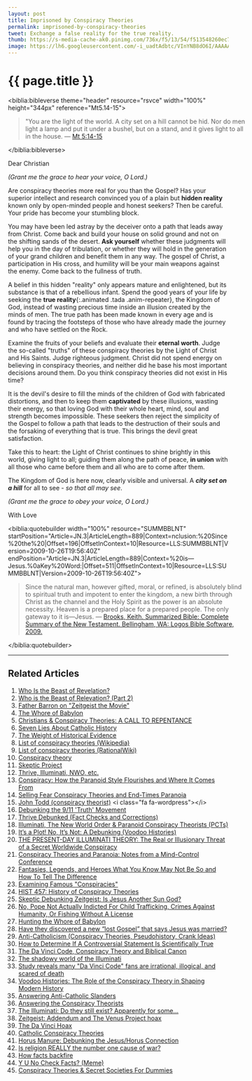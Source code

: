 ```yaml
---
layout: post
title: Imprisoned by Conspiracy Theories
permalink: imprisoned-by-conspiracy-theories
tweet: Exchange a false reality for the true reality.
thumb: https://s-media-cache-ak0.pinimg.com/736x/f5/13/54/f513548260ec73c58e4ace4e8bdc2b59.jpg
image: https://lh6.googleusercontent.com/-i_uadtAdbtc/VInYNB8dO6I/AAAAAAAAN4c/0H3dX4o22GM/w1278-h719-no/Ezekiel%2B40.4.jpg
---
```


{{ page.title }}
================

<biblia:bibleverse theme="header" resource="rsvce" width="100%" height="344px" reference="Mt5.14-15"><blockquote style="width:100%;">"You are the light of the world. A city set on a hill cannot be hid. Nor do men light a lamp and put it under a bushel, but on a stand, and it gives light to all in the house. &mdash; <a target="_blank" href = "http://biblia.com/bible/rsvce/Mt5.14-15">Mt 5:14-15</a></blockquote></biblia:bibleverse>

<i class="fa fa-quote-left fa-4x pull-left"></i> <span class="letter">Dear Christian</span>

_(Grant me the grace to hear your voice, O Lord.)_

Are conspiracy theories more real for you than the Gospel? Has your superior intellect and research convinced you of a plain but **hidden reality** known only by open-minded people and honest seekers? Then be careful. Your pride has become your stumbling block.

You may have been led astray by the deceiver onto a path that leads away from Christ. Come back and build your house on solid ground and not on the shifting sands of the desert. **Ask yourself** whether these judgments will help you in the day of tribulation, or whether they will hold in the generation of your grand children and benefit them in any way. The gospel of Christ, a participation in His cross, and humility will be your main weapons against the enemy. Come back to the fullness of truth.

A belief in this hidden "reality" only appears mature and enlightened, but its substance is that of a rebellious infant. Spend the good years of your life by seeking the **true reality**{:.animated .tada .anim-repeater}, the Kingdom of God, instead of wasting precious time inside an illusion created by the minds of men. The true path has been made known in every age and is found by tracing the footsteps of those who have already made the journey and who have settled on the Rock. 

Examine the fruits of your beliefs and evaluate their **eternal worth**. Judge the so-called "truths" of these conspiracy theories by the Light of Christ and His Saints. Judge righteous judgment. Christ did not spend energy on believing in conspiracy theories, and neither did he base his most important decisions around them. Do you think conspiracy theories did not exist in His time?

It is the devil's desire to fill the minds of the children of God with fabricated distortions, and then to keep them **captivated** by these illusions, wasting their energy, so that loving God with their whole heart, mind, soul and strength becomes impossible. These seekers then reject the simplicity of the Gospel to follow a path that leads to the destruction of their souls and the forsaking of everything that is true. This brings the devil great satisfaction.

Take this to heart: the Light of Christ continues to shine brightly in this world, giving light to all; guiding them along the path of peace, **in union** with all those who came before them and all who are to come after them. 

The Kingdom of God is here now, clearly visible and universal. A <cite class="bibleref" title="Mt 5:14-15">**city set on a hill**</cite> for all to see - _so that all may see_. 

_(Grant me the grace to obey your voice, O Lord.)_ <i class="fa fa-quote-right fa-4x pull-right"></i> 

<span class="letter">With Love</span>

<biblia:quotebuilder width="100%" resource="SUMMBBLNT" startPosition="Article=JN.3|ArticleLength=889|Context=nclusion:%20Since%20the%20|Offset=196|OffsetInContext=10|Resource=LLS:SUMMBBLNT|Version=2009-10-26T19:56:40Z" endPosition="Article=JN.3|ArticleLength=889|Context=%20is—Jesus.%0aKey%20Word:|Offset=511|OffsetInContext=10|Resource=LLS:SUMMBBLNT|Version=2009-10-26T19:56:40Z"><blockquote style="width:100%;">Since the natural man, however gifted, moral, or refined, is absolutely blind to spiritual truth and impotent to enter the kingdom, a new birth through Christ as the channel and the Holy Spirit as the power is an absolute necessity. Heaven is a prepared place for a prepared people. The only gateway to it is—Jesus. &mdash; <a target="_blank" href = "https://biblia.com/books/SUMMBBLNT/article/JN.3?offset=196">Brooks, Keith. Summarized Bible: Complete Summary of the New Testament. Bellingham, WA: Logos Bible Software, 2009.
</a></blockquote> </biblia:quotebuilder>

---

Related Articles
-----------------------

1. <a class="embedly-card" data-card-chrome="0" href="https://www.youtube.com/watch?v=4Naznbw0-6E">Who Is the Beast of Revelation?</a>
1. [Who is the Beast of Relevation? (Part 2)](https://www.youtube.com/watch?v=nwkJBo3-HOA) <span class="animated anim-repeater"><i class="fa fa-star-o fa-spin bg-color1 fg-black"></i></span> 
1. [Father Barron on "Zeitgeist the Movie"](https://www.youtube.com/watch?feature=player_embedded&v=wZk9Lb22KrE) <span class="animated anim-repeater"><i class="fa fa-star-o fa-spin bg-color1 fg-black"></i></span> 
1. [The Whore of Babylon](http://www.catholic.com/tracts/the-whore-of-babylon) <span class="animated anim-repeater"><i class="fa fa-star-o fa-spin bg-color1 fg-black"></i></span> 
1. [Christians & Conspiracy Theories: A CALL TO REPENTANCE](http://www.acts17-11.com/conspire.html) <span class="animated anim-repeater"><i class="fa fa-star-o fa-spin bg-color1 fg-black"></i></span>
1. [Seven Lies About Catholic History](http://www.amazon.com/Seven-About-Catholic-History-ebook/dp/B004Q3RN8O/ref=tmm_kin_title_0) <i class="fa fa-book"></i><span class="animated anim-repeater"><i class="fa fa-star-o fa-spin bg-color1 fg-black"></i></span> 
1. [The Weight of Historical Evidence](http://www.catholicbasictraining.com/apologetics/coursetexts/2g.htm) <span class="animated anim-repeater"><i class="fa fa-star-o fa-spin bg-color1 fg-black"></i></span> 
1. [List of conspiracy theories (Wikipedia)](http://en.wikipedia.org/wiki/List_of_conspiracy_theories) <i class="fa fa-wordpress"></i>
1. [List of conspiracy theories (RationalWiki)](http://rationalwiki.org/wiki/List_of_conspiracy_theories)
1. [Conspiracy theory](http://en.wikipedia.org/wiki/Conspiracy_theory) <i class="fa fa-wordpress"></i>
1. [Skeptic Project](http://conspiracies.skepticproject.com)
1. [Thrive, Illuminati, NWO, etc.](http://thrivedebunked.wordpress.com/faq/)
1. [Conspiracy: How the Paranoid Style Flourishes and Where It Comes From](http://www.amazon.com/Conspiracy-ebook/dp/B001HU8NW4/ref=tmm_kin_title_0) <i class="fa fa-book"></i>
1. [Selling Fear Conspiracy Theories and End-Times Paranoia](http://www.amazon.com/Selling-Conspiracy-Theories-End-Times-Paranoia/dp/B000J0N8NC/ref=tmm_hrd_title_0) <i class="fa fa-book-o"></i>
1. [John Todd (conspiracy theorist)](http://en.wikipedia.org/wiki/John_Todd_(conspiracy_theorist)) <i class="fa fa-wordpress"></i>
1. [Debunking the 9/11 'Truth' Movement](https://sites.google.com/site/wtc7lies/home)
1. [Thrive Debunked (Fact Checks and Corrections)](http://thrivedebunked.wordpress.com/site-index/)
1. [Illuminati, The New World Order & Paranoid Conspiracy Theorists (PCTs)](http://www.skepdic.com/illuminati.html)
1. [It’s a Plot! No, It’s Not: A Debunking (Voodoo Histories)](http://www.nytimes.com/2010/02/16/books/16aaron.html?emc=eta1&_r=1&) <i class="fa fa-newspaper-o"></i>
1. [THE PRESENT-DAY ILLUMINATI THEORY: The Real or Illusionary Threat of a Secret Worldwide Conspiracy](http://www.pfo.org/illumint.htm)
1. [Conspiracy Theories and Paranoia: Notes from a Mind-Control Conference](http://www.csicop.org/si/show/conspiracy_theories_and_paranoia_notes_from_a_mind-control_conference/)
1. [Fantasies, Legends, and Heroes What You Know May Not Be So and How To Tell The Difference](http://web.archive.org/web/20050306112315/http://www.answers.org/Apologetics/Fantasy.html)
1. [Examining Famous "Conspiracies"](http://www.debunker.com/conspiracy.html)
1. [HIST 457: History of Conspiracy Theories](http://conspiracytheories.umwblogs.org/)
1. [Skeptic Debunking Zeitgeist: Is Jesus Another Sun God?](http://withalliamgod.wordpress.com/2012/03/08/skeptics-debunking-zeitgeist-is-jesus-another-sun-god/)
1. [No, Pope Not Actually Indicted For Child Trafficking, Crimes Against Humanity, Or Fishing Without A License](http://wonkette.com/543862/no-pope-not-actually-indicted-for-child-trafficking-crimes-against-humanity-or-fishing-without-a-license)
1. [Hunting the Whore of Babylon](http://www.catholic.com/tracts/hunting-the-whore-of-babylon)
1. [Have they discovered a new “lost Gospel” that says Jesus was married?](http://jimmyakin.com/2014/11/have-they-discovered-a-new-lost-gospel-that-says-jesus-was-married.html)
1. [Anti-Catholicism (Conspiracy Theories, Pseudohistory, Crank Ideas)](http://rationalwiki.org/wiki/Anti-Catholicism)
1. [How to Determine If A Controversial Statement Is Scientifically True](http://lifehacker.com/5919830/how-to-determine-if-a-controversial-statement-is-scientifically-true)
1. [The Da Vinci Code, Conspiracy Theory and Biblical Canon](http://www.catholiceducation.org/en/culture/literature/the-da-vinci-code-conspiracy-theory-and-biblical-canon.html) <i class="fa fa-university"></i>
1. [The shadowy world of the Illuminati](http://www.catholiceducation.org/en/controversy/common-misconceptions/the-shadowy-world-of-the-illuminati.html) <i class="fa fa-university"></i>
1. [Study reveals many "Da Vinci Code" fans are irrational, illogical, and scared of death](http://insightscoop.typepad.com/2004/2011/09/hmmmthings-are-worse-than-i-thought.html)
1. [Voodoo Histories: The Role of the Conspiracy Theory in Shaping Modern History](http://www.amazon.com/Voodoo-Histories-Conspiracy-Shaping-History/dp/1594488959/ref=tmm_hrd_title_0) <i class="fa fa-book"></i>
1. [Answering Anti-Catholic Slanders](http://www.catholicbasictraining.com/apologetics/coursetexts/4m.htm)
1. [Answering the Conspiracy Theorists](http://www.crisismagazine.com/2011/answering-the-conspiracy-theorists)
1. [The Illuminati: Do they still exist? Apparently for some...](http://www.masonicinfo.com/illuminati.htm)
1. [Zeitgeist: Addendum and The Venus Project hoax](http://www.pointbite.com/2008/10/08/zeitgeist-addendum-and-the-venus-project-hoax/)
1. [The Da Vinci Hoax](http://www.amazon.com/The-Da-Vinci-Hoax-ebook/dp/B002YM8RI4/ref=tmm_kin_title_0?ie=UTF8&qid=1096554757&sr=8-1) <i class="fa fa-book"></i>
1. [Catholic Conspiracy Theories](http://www.catholic.com/magazine/articles/catholic-conspiracy-theories)
1. [Horus Manure: Debunking the Jesus/Horus Connection](http://www.jonsorensen.net/2012/10/25/horus-manure-debunking-the-jesushorus-connection/)
1. [Is religion REALLY the number one cause of war?](http://www.jonsorensen.net/2012/09/18/is-religion-really-the-number-one-cause-of-war/)
1. [How facts backfire](http://www.boston.com/bostonglobe/ideas/articles/2010/07/11/how_facts_backfire/?page=full)
1. [Y U No Check Facts? (Meme)](https://www.facebook.com/CatholicGag/photos/a.384406138274626.81541.384404818274758/445960195452553/?type=1)
1. [Conspiracy Theories & Secret Societies For Dummies](http://www.amazon.com/Conspiracy-Theories-Societies-Dummies%C2%AE-ebook/dp/B0015DWMTS/ref=tmm_kin_title_0) <i class="fa fa-book"></i>

<script>
  var refTagger = { settings: { bibleVersion: "DOUAYRHEIMS" } };
  (function(d, t) {
    var g = d.createElement(t), s = d.getElementsByTagName(t)[0];
    g.src = "//api.reftagger.com/v2/RefTagger.js";
    s.parentNode.insertBefore(g, s);
  }(document, "script"));
</script>

<script src="//biblia.com/api/logos.biblia.js"></script>
<script>logos.biblia.init();</script>
<script async src="//cdn.embedly.com/widgets/platform.js" charset="UTF-8"></script>
